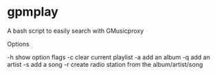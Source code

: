 # gpmplay
A bash script to easily search with GMusicproxy

Options

-h  show option flags
-c  clear current playlist
-a  add an album
-q  add an artist
-s  add a song
-r  create radio station from the album/artist/song
